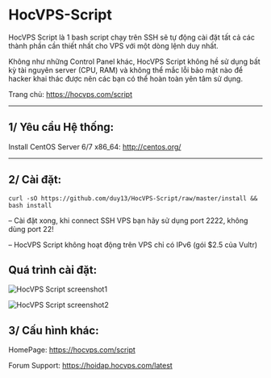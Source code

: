 HocVPS-Script
===================

HocVPS Script là 1 bash script chạy trên SSH sẽ tự động cài đặt tất cả các thành phần cần thiết nhất cho VPS với một dòng lệnh duy nhất.

Không như những Control Panel khác, HocVPS Script không hề sử dụng bất kỳ tài nguyên server (CPU, RAM) và không thể mắc lỗi bảo mật nào để hacker khai thác được nên các bạn có thể hoàn toàn yên tâm sử dụng.

Trang chủ: https://hocvps.com/script

----------

1/ Yêu cầu Hệ thống:
-------------
Install CentOS Server 6/7 x86_64: http://centos.org/

----------


2/ Cài đặt:
-------------
```
curl -sO https://github.com/duy13/HocVPS-Script/raw/master/install && bash install

```

– Cài đặt xong, khi connect SSH VPS bạn hãy sử dụng port 2222, không dùng port 22!

– HocVPS Script không hoạt động trên VPS chỉ có IPv6 (gói $2.5 của Vultr)


Quá trình cài đặt:
-------------
![HocVPS Script screenshot1](https://lh3.googleusercontent.com/-n-NkWDZNuuM/YFRD7ZRz6zI/AAAAAAAAC2Y/S00AK1upZu88D1X6TWi1Ru_MGYhoA6QhQCLcBGAsYHQ/s16000/Chuan-bi-cai-dat-HocVPS-Script-1.8.png "HocVPS Script screenshot1")

![HocVPS Script screenshot2](https://lh3.googleusercontent.com/-sSY6GT508F0/YFRD7RHPvTI/AAAAAAAAC2c/7v3Z8q6NZXAjIzzohh3oFA6qIQ7xj4sTACLcBGAsYHQ/s16000/Cai-dat-thanh-cong-v1.8.png "HocVPS Script screenshot2")


3/ Cấu hình khác:
---------------
HomePage: https://hocvps.com/script

Forum Support: https://hoidap.hocvps.com/latest
